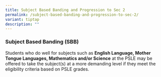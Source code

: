 ```yaml
---
title: Subject Based Banding and Progression to Sec 2
permalink: /subject-based-banding-and-progression-to-sec-2/
variant: tiptap
description: ""
---
```

<h3>Subject Based Banding (SBB)</h3>
<p>Students who do well for subjects such as <strong>English Language, Mother Tongue Languages, Mathematics and/or Science</strong> at
the PSLE may be offered to take the subject(s) at a more demanding level
if they meet the eligibility criteria based on PSLE grades.</p>
<p></p>